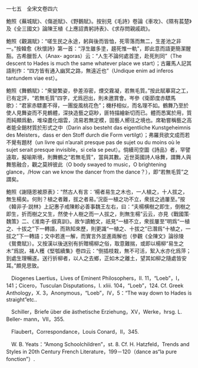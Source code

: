 一七五　全宋文卷四六

鮑照《蕪城賦》、《傷逝賦》、《野鵝賦》。按别見《毛詩》卷論《車攻》、《隰有萇楚》及《全三國文》論陳王植《上應詔責躬詩表》、《求存問親戚疏》。

鮑照《觀漏賦》：“嗟生民之永途，躬與後而皆恤，死零落而無二，生差池之非一。”按韓愈《秋懷詩》第一首：“浮生雖多塗，趨死惟一軌”，即此意而語更簡潔醒豁。古希臘哲人（Anax-
agoras）云：“人生不論何處首塗，赴死則同”（The descent to Hades is much the same whatever place we start）；古羅馬人記其語則作：“四方皆有通入幽冥之路，無遠近也”（Undique enim ad inferos tantundem viae est）。

鮑照《舞鶴賦》：“衆變繁姿，參差洊密，煙交霧凝，若無毛質。”按此賦摹寫之工，已有定評，“若無毛質”四字，尤爲迥出，則未邀賞會。岑參《衛節度赤驃馬歌》：“君家赤驃畫不得，一團旋風桃花色”；機杼相似，而名理不如。鶴舞乃至於使人見舞姿而不見鶴體，深抉造藝之窈眇，匪特描繪新切而已。體而悉寓於用，質而純顯爲動，堆垜盡化烟雲，流易若無定模，固藝人嚮往之境也。席勒嘗稱藝之高者能全銷材質於形式之中（Darin also besteht das eigentliche Kunstgeheimnis des Meisters，dass er den Stoff durch die Form vertilgt）；弗羅貝欲文成而若不覺有題材（un livre qui n’aurait presque pas de sujet ou du moins où le sujet serait presque invisible，si cela se peut）。倘續司空圖《詩品》者，罕譬遠取，擬喻斯境，則舞鶴之“若無毛質”，當與其數。近世英國詩人咏舞，謂舞人與舞態融合，觀之莫辨彼此（O body swayed to music，O brightening glance，/How can we know the dancer from the dance？），即“若無毛質”之謂矣。

鮑照《謝隨恩被原表》：“然古人有言：‘楊者易生之木也，一人植之，十人拔之，無生楊矣。何則？植之者難，拔之者易。’況臣一植之功不立，衆拔之過屢至。”按《韓非子·説林》上記惠子戒陳軫必善事魏王左右，曰：“夫楊横樹之即生，倒樹之即生，折而樹之又生，然使十人樹之而一人拔之，則無生楊”云云，亦見《戰國策·魏策》二、《淮南子·俶真訓》。故乍讀鮑文，祇見“一植不立，衆拔屢至”明爲“一植之、十拔之”下一轉語，而熟知來歷，則更識“一植之、十拔之”已潛爲“十植之，一拔之”下一轉語；文中若進一解，而實言外並進兩解也（參觀《全陳文》論徐陵《鴛鴦賦》）。又按漢以後送别有折贈楊柳之俗，取意難揣，或即以楊柳“易生之木”爲説，褚人穫《堅瓠續集》卷四云：“倒插枝栽，無不可活，絮入水亦化爲萍；到處生理暢遂。送行折柳者，以人之去鄉，正如木之離土，望其如柳之隨處皆安耳。”頗見思致。











　Diogenes Laertius，Lives of Eminent Philosophers，II. 11，“Loeb”，I，141；Cicero，Tusculan Disputations，I. xliii. 104，“Loeb”，124. Cf. Greek Anthology，X. 3，Anonymous，“Loeb”，IV，5：“The way down to Hades is straight”etc..

　Schiller，Briefe über die ästhetische Erziehung，XV，Werke，hrsg. L. Beller-
mann，VII，355.

　Flaubert，Correspondance，Louis Conard，II，345.

　W. B. Yeats：“Among Schoolchildren”，st. 8. Cf. H. Hatzfeld，Trends and Styles in 20th Century French Literature，199－120（dance as“la pure fonction”）.